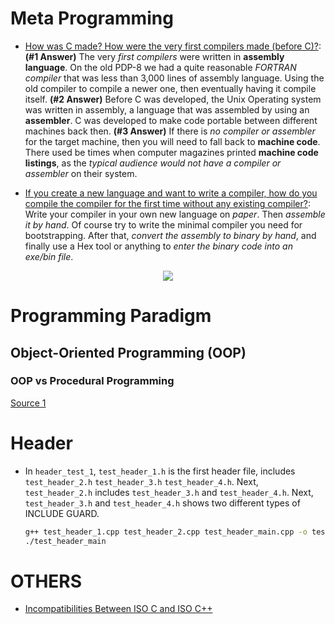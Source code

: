 # Meta Programming
* [How was C made? How were the very first compilers made (before C)?](https://www.quora.com/How-was-C-made-How-were-the-very-first-compilers-made-before-C-For-writing-the-code-in-C-they-require-IDE-On-which-language-was-that-IDE-during-the-development-of-C-made-from): **(#1 Answer)** The very *first compilers* were written in **assembly language**. On the old PDP-8 we had a quite reasonable *FORTRAN compiler* that was less than 3,000 lines of assembly language. Using the old compiler to compile a newer one, then eventually having it compile itself. **(#2 Answer)** Before C was developed, the Unix Operating system was written in assembly, a language that was assembled by using an **assembler**. C was developed to make code portable between different machines back then. **(#3 Answer)** If there is *no compiler or assembler* for the target machine, then you will need to fall back to **machine code**. There used be times when computer magazines printed **machine code listings**, as the *typical audience would not have a compiler or assembler* on their system.

* [If you create a new language and want to write a compiler, how do you compile the compiler for the first time without any existing compiler?](https://www.quora.com/How-was-C-made-How-were-the-very-first-compilers-made-before-C-For-writing-the-code-in-C-they-require-IDE-On-which-language-was-that-IDE-during-the-development-of-C-made-from): Write your compiler in your own new language on *paper*. Then *assemble it by hand*. Of course try to write the minimal compiler you need for bootstrapping. After that, *convert the assembly to binary by hand*, and finally use a Hex tool or anything to *enter the binary code into an exe/bin file*.

<p align="center">
  <img src="https://qph.cf2.quoracdn.net/main-qimg-f7d3982d3ccf23769e067da61bacc738-pjlq">
</p>


# Programming Paradigm

## Object-Oriented Programming (OOP)

### OOP vs Procedural Programming
[Source 1](https://teamtreehouse.com/community/when-to-use-oop-over-procedural-coding)

# Header
* In `header_test_1`, `test_header_1.h` is the first header file, includes `test_header_2.h` `test_header_3.h` `test_header_4.h`. Next, `test_header_2.h` includes `test_header_3.h` and `test_header_4.h`. Next, `test_header_3.h` and `test_header_4.h` shows two different types of INCLUDE GUARD.
  ```sh
  g++ test_header_1.cpp test_header_2.cpp test_header_main.cpp -o test_header_main
  ./test_header_main
  ```
  
# OTHERS

* [Incompatibilities Between ISO C and ISO C++](http://david.tribble.com/text/cdiffs.htm)

